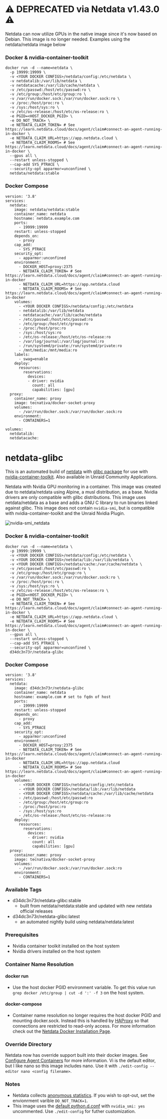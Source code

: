 # ⚠️ DEPRECATED via Netdata v1.43.0 ⚠️
Netdata can now utilize GPUs in the native image since it's now based on Debian. This image is no longer needed. Examples using the netdata/netdata image below
### Docker & nvidia-container-toolkit
```
docker run -d --name=netdata \
  -p 19999:19999 \
  -v <YOUR DOCKER CONFIGS>/netdata/config:/etc/netdata \
  -v netdatalib:/var/lib/netdata \
  -v netdatacache:/var/lib/cache/netdata \
  -v /etc/passwd:/host/etc/passwd:ro \
  -v /etc/group:/host/etc/group:ro \
  -v /var/run/docker.sock:/var/run/docker.sock:ro \
  -v /proc:/host/proc:ro \
  -v /sys:/host/sys:ro \
  -v /etc/os-release:/host/etc/os-release:ro \
  -e PGID=<HOST_DOCKER_PGID> \
  -e DO_NOT_TRACK= \
  -e NETDATA_CLAIM_TOKEN= # See https://learn.netdata.cloud/docs/agent/claim#connect-an-agent-running-in-docker \
  -e NETDATA_CLAIM_URL=https://app.netdata.cloud \
  -e NETDATA_CLAIM_ROOMS= # See https://learn.netdata.cloud/docs/agent/claim#connect-an-agent-running-in-docker \
  --gpus all \
  --restart unless-stopped \
  --cap-add SYS_PTRACE \
  --security-opt apparmor=unconfined \
  netdata/netdata:stable
```

### Docker Compose
```
version: '3.8'
services:
  netdata:
    image: netdata/netdata:stable
    container_name: netdata
    hostname: netdata.example.com
    ports:
      - 19999:19999
    restart: unless-stopped
    depends_on:
      - proxy
    cap_add:
      - SYS_PTRACE
    security_opt:
      - apparmor:unconfined
    environment:
      - DOCKER_HOST=proxy:2375
      - NETDATA_CLAIM_TOKEN= # See https://learn.netdata.cloud/docs/agent/claim#connect-an-agent-running-in-docker
      - NETDATA_CLAIM_URL=https://app.netdata.cloud
      - NETDATA_CLAIM_ROOMS= # See https://learn.netdata.cloud/docs/agent/claim#connect-an-agent-running-in-docker
    volumes:
      - <YOUR DOCKER CONFIGS>/netdata/config:/etc/netdata
      - netdatalib:/var/lib/netdata
      - netdatacache:/var/lib/cache/netdata
      - /etc/passwd:/host/etc/passwd:ro
      - /etc/group:/host/etc/group:ro
      - /proc:/host/proc:ro
      - /sys:/host/sys:ro
      - /etc/os-release:/host/etc/os-release:ro
      - /var/log/journal:/var/log/journal:ro
      - /run/systemd/private:/run/systemd/private:ro
      - /mnt/media:/mnt/media:ro
    labels:
      - swag=enable
    deploy:
      resources:
        reservations:
          devices:
          - driver: nvidia
            count: all
            capabilities: [gpu]
  proxy:
    container_name: proxy
    image: tecnativa/docker-socket-proxy
    volumes:
      - /var/run/docker.sock:/var/run/docker.sock:ro
    environment:
      - CONTAINERS=1

volumes:
  netdatalib:
  netdatacache:
```  



# netdata-glibc
This is an automated build of [netdata](https://github.com/netdata/netdata) with [glibc package](https://github.com/sgerrand/alpine-pkg-glibc) for use with [nvidia-container-toolkit](https://github.com/NVIDIA/nvidia-docker). Also available in Unraid Community Applications.

Netdata with Nvidia GPU monitoring in a container. This image was created due to netdata/netdata using Alpine, a musl distribution, as a base. Nvidia drivers are only compatible with glibc distributions. This image uses netdata/netdata as a base and adds a GNU C library to run binaries linked against glibc. This image does not contain `nvidia-smi`, but is compatible with nvidia-container-toolkit and the Unraid Nvidia Plugin.

![nvidia-smi_netdata](https://user-images.githubusercontent.com/9123670/58919768-269d0180-86e4-11e9-8405-2a7b7c5917c7.png)

### Docker & nvidia-container-toolkit
```
docker run -d --name=netdata \
  -p 19999:19999 \
  -v <YOUR DOCKER CONFIGS>/netdata/config:/etc/netdata \
  -v <YOUR DOCKER CONFIGS>/netdata/lib:/var/lib/netdata \
  -v <YOUR DOCKER CONFIGS>/netdata/cache:/var/cache/netdata \
  -v /etc/passwd:/host/etc/passwd:ro \
  -v /etc/group:/host/etc/group:ro \
  -v /var/run/docker.sock:/var/run/docker.sock:ro \
  -v /proc:/host/proc:ro \
  -v /sys:/host/sys:ro \
  -v /etc/os-release:/host/etc/os-release:ro \
  -e PGID=<HOST_DOCKER_PGID> \
  -e DO_NOT_TRACK= \
  -e NETDATA_CLAIM_TOKEN= # See https://learn.netdata.cloud/docs/agent/claim#connect-an-agent-running-in-docker \
  -e NETDATA_CLAIM_URL=https://app.netdata.cloud \
  -e NETDATA_CLAIM_ROOMS= # See https://learn.netdata.cloud/docs/agent/claim#connect-an-agent-running-in-docker \
  --gpus all \
  --restart unless-stopped \
  --cap-add SYS_PTRACE \
  --security-opt apparmor=unconfined \
  d34dc3n73r/netdata-glibc
```

### Docker Compose
```
version: '3.8'
services:
  netdata:
    image: d34dc3n73r/netdata-glibc
    container_name: netdata
    hostname: example.com # set to fqdn of host
    ports:
      - 19999:19999
    restart: unless-stopped
    depends_on:
      - proxy
    cap_add:
      - SYS_PTRACE
    security_opt:
      - apparmor:unconfined
    environment:
      - DOCKER_HOST=proxy:2375
      - NETDATA_CLAIM_TOKEN= # See https://learn.netdata.cloud/docs/agent/claim#connect-an-agent-running-in-docker
      - NETDATA_CLAIM_URL=https://app.netdata.cloud
      - NETDATA_CLAIM_ROOMS= # See https://learn.netdata.cloud/docs/agent/claim#connect-an-agent-running-in-docker
    volumes:
      - <YOUR DOCKER CONFIGS>/netdata/config:/etc/netdata
      - <YOUR DOCKER CONFIGS>/netdata/lib:/var/lib/netdata
      - <YOUR DOCKER CONFIGS>/netdata/cache:/var/lib/cache/netdata
      - /etc/passwd:/host/etc/passwd:ro
      - /etc/group:/host/etc/group:ro
      - /proc:/host/proc:ro
      - /sys:/host/sys:ro
      - /etc/os-release:/host/etc/os-release:ro
    deploy:
      resources:
        reservations:
          devices:
          - driver: nvidia
            count: all
            capabilities: [gpu]
  proxy:
    container_name: proxy
    image: tecnativa/docker-socket-proxy
    volumes:
      - /var/run/docker.sock:/var/run/docker.sock:ro
    environment:
      - CONTAINERS=1
```  
### Available Tags
 - d34dc3n73r/netdata-glibc:stable
   - built from netdata/netdata:stable and updated with new netdata official releases
 - d34dc3n73r/netdata-glibc:latest
   - an automated nightly build using netdata/netdata:latest

### Prerequisites
 - Nvidia container toolkit installed on the host system
 - Nvidia drivers installed on the host system

### Container Name Resolution
#### docker run
 - Use the host docker PGID environment variable. To get this value run `grep docker /etc/group | cut -d ':' -f 3` on the host system.
#### docker-compose
 - Container name resolution no longer requires the host docker PGID and mounting docker.sock. Instead this is handled by [HAProxy](https://docs.netdata.cloud/docs/running-behind-haproxy/) so that connections are restricted to read-only access. For more information check out the [Netdata Docker Installation Page](https://github.com/netdata/netdata/tree/master/packaging/docker). 

### Override Directory
Netdata now has override support built into their docker images. See [Configure Agent Containers](https://learn.netdata.cloud/docs/agent/packaging/docker#configure-agent-containers) for more information. Vi is the default editor, but I like nano so this image includes nano. Use it with `./edit-config --editor nano <config filename>`.

### Notes
- Netdata collects [anonymous statistics](https://docs.netdata.cloud/docs/anonymous-statistics/). If you wish to opt-out, set the envionrment varible `DO_NOT_TRACK=1`.
- This image uses the [default python.d.conf](https://github.com/netdata/netdata/blob/master/collectors/python.d.plugin/python.d.conf) with `nvidia_smi: yes` uncommented. Use `./edit-config` for futher customization. 
